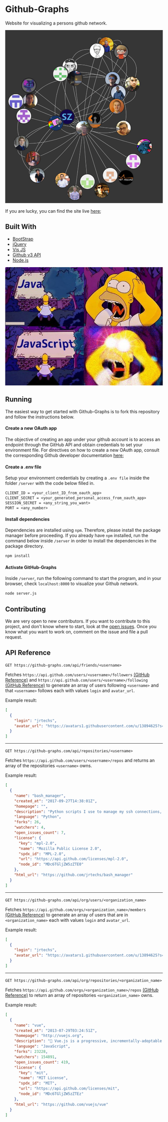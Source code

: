 # Github-Graphs

Website for visualizing a persons github network.

![Example Graph](./doc/graphExample.png)

If you are lucky, you can find the site live [here](https://github-graphs.com/);

## Built With

- [BootStrap](https://getbootstrap.com/)
- [jQuery](https://jquery.com/)
- [Vis JS](http://visjs.org/)
- [Github v3 API](https://developer.github.com/v3/)
- [Node.js](https://nodejs.org/en/)

![javascript](./doc/javaScript.jpg)

## Running

The easiest way to get started with Github-Graphs is to fork this repository
and follow the instructions below.

#### Create a new OAuth app

The objective of creating an app under your github account is to access an
endpoint through the GitHub API and obtain credentials to set your environment
file. For directives on how to create a new OAuth app, consult the corresponding
Github developer documentation [here](https://developer.github.com/apps/building-oauth-apps/creating-an-oauth-app/);

#### Create a .env file

Setup your environment credentials by creating a `.env file` inside the folder
`/server` with the code below filled in.

```
CLIENT_ID = <your_client_ID_from_oauth_app>
CLIENT_SECRET = <your_generated_personal_access_from_oauth_app>
SESSION_SECRET = <any_string_you_want>
PORT = <any_number>
```

#### Install dependencies

Dependencies are installed using `npm`. Therefore, please install the package manager
before proceeding. If you already have `npm` installed, run the command below inside
`/server` in order to install the dependencies in the package directory.

```bash
npm install
```

#### Activate GitHub-Graphs

Inside `/server`, run the following command to start the program, and in your
browser, check `localhost:8000` to visualize your Github network.

```bash
node server.js
```

## Contributing

We are very open to new contributors. If you want to contribute to this project, and don't know where to start, look at the [open issues](https://github.com/jrtechs/github-graphs/issues). Once you know what you want to work on, comment on the issue and file a pull request.

## API Reference

`GET https://github-graphs.com/api/friends/<username>`

Fetches `https://api.github.com/users/<username>/followers` [(GitHub Reference)](https://developer.github.com/v3/users/followers/#list-followers-of-a-user) and `https://api.github.com/users/<username>/following` [(GitHub Reference)](https://developer.github.com/v3/users/followers/#list-users-followed-by-another-user) to generate an array of users following `<username>` and that `<username>` follows each with values `login` and `avatar_url`.

Example result:

```json
[
  {
    "login": "jrtechs",
    "avatar_url": "https://avatars1.githubusercontent.com/u/13894625?s=460&v=4"
  }
]
```

---

`GET https://github-graphs.com/api/repositories/<username>`

Fetches `https://api.github.com/users/<username>/repos` and returns an array of the repositories `<username>` owns.

Example result:

```json
[
  {
    "name": "bash_manager",
    "created_at": "2017-09-27T14:38:01Z",
    "homepage": "",
    "description": "Python scripts I use to manage my ssh connections, drive mounts, and other bash related things. ",
    "language": "Python",
    "forks": 26,
    "watchers": 4,
    "open_issues_count": 7,
    "license": {
      "key": "mpl-2.0",
      "name": "Mozilla Public License 2.0",
      "spdx_id": "MPL-2.0",
      "url": "https://api.github.com/licenses/mpl-2.0",
      "node_id": "MDc6TGljZW5zZTE0"
    },
    "html_url": "https://github.com/jrtechs/bash_manager"
  }
]
```

---

`GET https://github-graphs.com/api/org/users/<organization_name>`

Fetches `https://api.github.com/orgs/<organization_name>/members` [(GitHub Reference)](https://developer.github.com/v3/orgs/members/#members-list) to generate an array of users that are in `<organization_name>` each with values `login` and `avatar_url`.

Example result:

```json
[
  {
    "login": "jrtechs",
    "avatar_url": "https://avatars1.githubusercontent.com/u/13894625?s=460&v=4"
  }
]
```

---

`GET https://github-graphs.com/api/org/repositories/<organization_name>`

Fetches `https://api.github.com/orgs/<organization_name>/repos` [(GitHub Reference)](https://developer.github.com/v3/repos/#list-organization-repositories) to return an array of repositories `<organization_name>` owns.

Example result:

```json
[
  {
    "name": "vue",
    "created_at": "2013-07-29T03:24:51Z",
    "homepage": "http://vuejs.org",
    "description": "🖖 Vue.js is a progressive, incrementally-adoptable JavaScript framework for building UI on the web.",
    "language": "JavaScript",
    "forks": 23228,
    "watchers": 154891,
    "open_issues_count": 419,
    "license": {
      "key": "mit",
      "name": "MIT License",
      "spdx_id": "MIT",
      "url": "https://api.github.com/licenses/mit",
      "node_id": "MDc6TGljZW5zZTEz"
    },
    "html_url": "https://github.com/vuejs/vue"
  }
]
```
